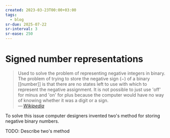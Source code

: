 ```yaml
---
created: 2023-03-23T00:00+03:00
tags:
  - blog
sr-due: 2025-07-22
sr-interval: 3
sr-ease: 250
---
```


# Signed number representations

> Used to solve the problem of representing negative integers in binary. The problem of trying to store the negative sign (−) of a binary [[number]] is that there are no states left to use with which to represent the negative assignment. It is not possible to just use 'off' for minus and 'on' for plus because the computer would have no way of knowing whether it was a digit or a sign.\
> — <cite>[Wikipedia](https://simple.wikipedia.org/wiki/Signed_number_representations)</cite>

To solve this issue computer designers invented two's method for storing negative binary numbers.

TODO: Describe two's method
